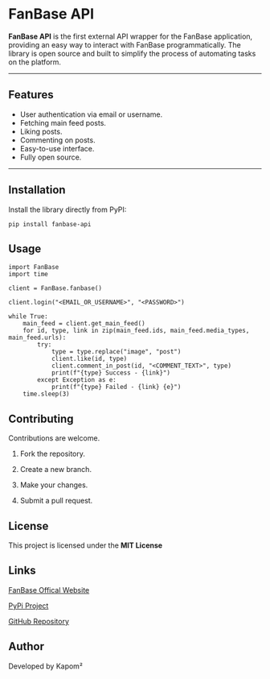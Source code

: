 # FanBase API

**FanBase API** is the first external API wrapper for the FanBase application, providing an easy way to interact with FanBase programmatically. The library is open source and built to simplify the process of automating tasks on the platform.

---

## Features
- User authentication via email or username.
- Fetching main feed posts.
- Liking posts.
- Commenting on posts.
- Easy-to-use interface.
- Fully open source.

---

## Installation
Install the library directly from PyPI:

```pip install fanbase-api```

## Usage
```
import FanBase
import time

client = FanBase.fanbase()

client.login("<EMAIL_OR_USERNAME>", "<PASSWORD>")

while True:
    main_feed = client.get_main_feed()
    for id, type, link in zip(main_feed.ids, main_feed.media_types, main_feed.urls):
        try:
            type = type.replace("image", "post")
            client.like(id, type)
            client.comment_in_post(id, "<COMMENT_TEXT>", type)
            print(f"{type} Success - {link}")
        except Exception as e:
            print(f"{type} Failed - {link} {e}")
    time.sleep(3)
```

## Contributing

Contributions are welcome.

1. Fork the repository.


2. Create a new branch.


3. Make your changes.


4. Submit a pull request.

## License

This project is licensed under the **MIT License**

## Links
[FanBase Offical Website](https://fanbase.app/)

[PyPi Project](https://pypi.org/project/fanbase-api/)

[GitHub Repository](https://github.com/nfrx1/fanbase-api/)

## Author
Developed by Kapom²
